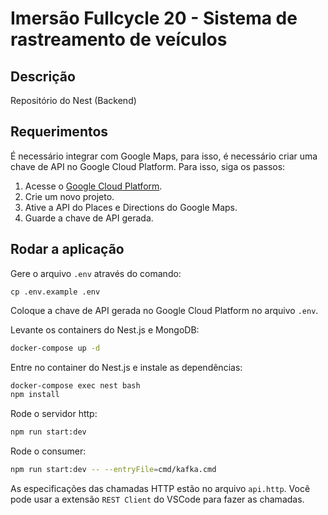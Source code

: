 # Imersão Fullcycle 20 - Sistema de rastreamento de veículos

## Descrição

Repositório do Nest (Backend)

## Requerimentos

É necessário integrar com Google Maps, para isso, é necessário criar uma chave de API no Google Cloud Platform. Para isso, siga os passos:

1. Acesse o [Google Cloud Platform](https://cloud.google.com/).
2. Crie um novo projeto.
3. Ative a API do Places e Directions do Google Maps.
4. Guarde a chave de API gerada.

## Rodar a aplicação

Gere o arquivo `.env` através do comando:

```
cp .env.example .env
```

Coloque a chave de API gerada no Google Cloud Platform no arquivo `.env`.

Levante os containers do Nest.js e MongoDB:

```bash
docker-compose up -d
```

Entre no container do Nest.js e instale as dependências:

```bash
docker-compose exec nest bash
npm install
```

Rode o servidor http:

```bash
npm run start:dev
```

Rode o consumer:

```bash
npm run start:dev -- --entryFile=cmd/kafka.cmd
```

As especificações das chamadas HTTP estão no arquivo `api.http`. Você pode usar a extensão `REST Client` do VSCode para fazer as chamadas.